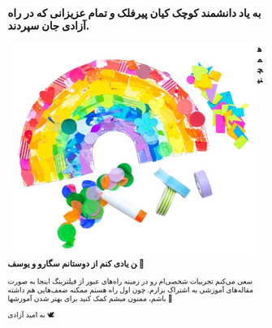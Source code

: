 
## به یاد دانشمند کوچک کیان پیرفلک و تمام عزیزانی که در راه آزادی جان سپردند.


<img src="/assets/images/rainbow.png" alt="Rainbow" style="float:left">


### همچنین یادی کنم از دوستانم سگارو و یوسف 💛


سعی می‌کنم تجربیات شخصی‌ام رو در زمینه راه‌های عبور از فیلترینگ اینجا به صورت مقاله‌های آموزشی به اشتراک بزارم.
چون اول راه هستم ممکنه ضعف‌هایی هم داشته باشم، ممنون میشم کمک کنید برای بهتر شدن آموزشها 🙏


به امید آزادی 🕊️


 
